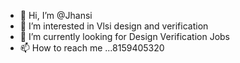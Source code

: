 - 👋 Hi, I’m @Jhansi
- 👀 I’m interested in Vlsi design and verification
- 🌱 I’m currently looking for Design Verification Jobs
- 📫 How to reach me ...8159405320

<!---
Jhansiravi/Jhansiravi is a ✨ special ✨ repository because its `README.md` (this file) appears on your GitHub profile.
You can click the Preview link to take a look at your changes.
--->

